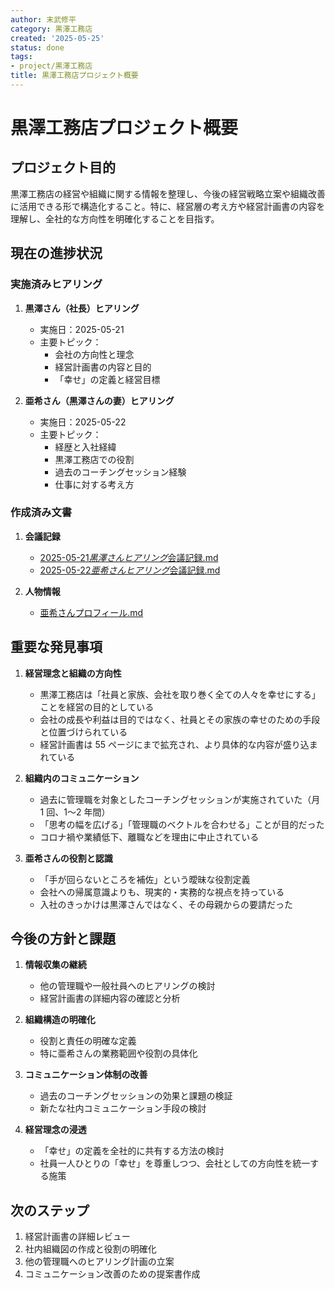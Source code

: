 ```yaml
---
author: 末武修平
category: 黒澤工務店
created: '2025-05-25'
status: done
tags:
- project/黒澤工務店
title: 黒澤工務店プロジェクト概要
---
```


# 黒澤工務店プロジェクト概要

## プロジェクト目的

黒澤工務店の経営や組織に関する情報を整理し、今後の経営戦略立案や組織改善に活用できる形で構造化すること。特に、経営層の考え方や経営計画書の内容を理解し、全社的な方向性を明確化することを目指す。

## 現在の進捗状況

### 実施済みヒアリング

1. **黒澤さん（社長）ヒアリング**

   - 実施日：2025-05-21
   - 主要トピック：
     - 会社の方向性と理念
     - 経営計画書の内容と目的
     - 「幸せ」の定義と経営目標

2. **亜希さん（黒澤さんの妻）ヒアリング**
   - 実施日：2025-05-22
   - 主要トピック：
     - 経歴と入社経緯
     - 黒澤工務店での役割
     - 過去のコーチングセッション経験
     - 仕事に対する考え方

### 作成済み文書

1. **会議記録**

   - [2025-05-21*黒澤さんヒアリング*会議記録.md](./02_Meetings_Comms/2025-05-21_黒澤さんヒアリング_会議記録.md)
   - [2025-05-22*亜希さんヒアリング*会議記録.md](./02_Meetings_Comms/2025-05-22_亜希さんヒアリング_会議記録.md)

2. **人物情報**
   - [亜希さんプロフィール.md](./01_Briefing_Research/亜希さんプロフィール.md)

## 重要な発見事項

1. **経営理念と組織の方向性**

   - 黒澤工務店は「社員と家族、会社を取り巻く全ての人々を幸せにする」ことを経営の目的としている
   - 会社の成長や利益は目的ではなく、社員とその家族の幸せのための手段と位置づけられている
   - 経営計画書は 55 ページにまで拡充され、より具体的な内容が盛り込まれている

2. **組織内のコミュニケーション**

   - 過去に管理職を対象としたコーチングセッションが実施されていた（月 1 回、1〜2 年間）
   - 「思考の幅を広げる」「管理職のベクトルを合わせる」ことが目的だった
   - コロナ禍や業績低下、離職などを理由に中止されている

3. **亜希さんの役割と認識**
   - 「手が回らないところを補佐」という曖昧な役割定義
   - 会社への帰属意識よりも、現実的・実務的な視点を持っている
   - 入社のきっかけは黒澤さんではなく、その母親からの要請だった

## 今後の方針と課題

1. **情報収集の継続**

   - 他の管理職や一般社員へのヒアリングの検討
   - 経営計画書の詳細内容の確認と分析

2. **組織構造の明確化**

   - 役割と責任の明確な定義
   - 特に亜希さんの業務範囲や役割の具体化

3. **コミュニケーション体制の改善**

   - 過去のコーチングセッションの効果と課題の検証
   - 新たな社内コミュニケーション手段の検討

4. **経営理念の浸透**
   - 「幸せ」の定義を全社的に共有する方法の検討
   - 社員一人ひとりの「幸せ」を尊重しつつ、会社としての方向性を統一する施策

## 次のステップ

1. 経営計画書の詳細レビュー
2. 社内組織図の作成と役割の明確化
3. 他の管理職へのヒアリング計画の立案
4. コミュニケーション改善のための提案書作成
